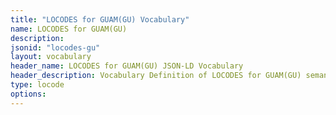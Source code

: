 ```yaml
---
title: "LOCODES for GUAM(GU) Vocabulary"
name: LOCODES for GUAM(GU) 
description: 
jsonid: "locodes-gu"
layout: vocabulary
header_name: LOCODES for GUAM(GU) JSON-LD Vocabulary
header_description: Vocabulary Definition of LOCODES for GUAM(GU) semantics in HTML format. JSON-LD format is available at [locodes-gu.jsonld](/vocabulary/locodes-gu.jsonld)
type: locode
options:
---
```

